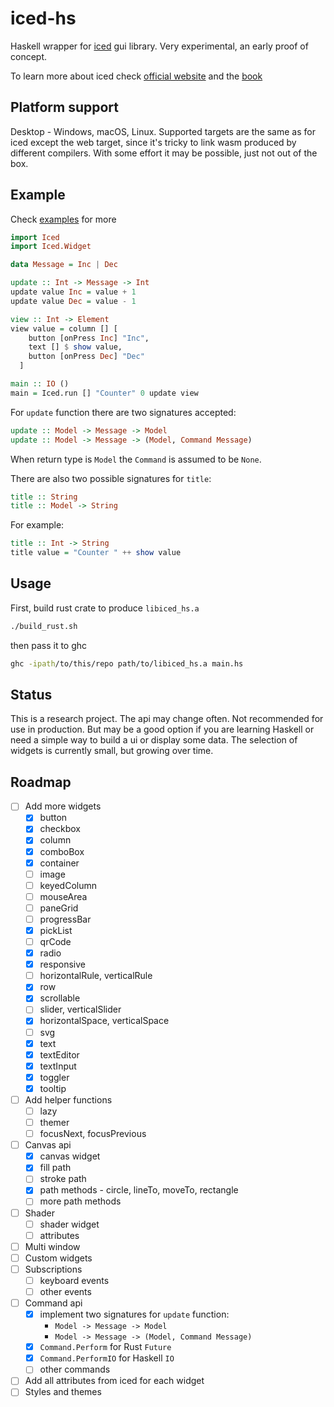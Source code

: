 # iced-hs

Haskell wrapper for [iced](https://github.com/iced-rs/iced) gui library.
Very experimental, an early proof of concept.

To learn more about iced check [official website](https://iced.rs) and the [book](https://book.iced.rs)


## Platform support

Desktop - Windows, macOS, Linux. Supported targets are the same
as for iced except the web target, since it's tricky to link
wasm produced by different compilers. With some effort it
may be possible, just not out of the box.


## Example

Check [examples](./examples) for more

```haskell
import Iced
import Iced.Widget

data Message = Inc | Dec

update :: Int -> Message -> Int
update value Inc = value + 1
update value Dec = value - 1

view :: Int -> Element
view value = column [] [
    button [onPress Inc] "Inc",
    text [] $ show value,
    button [onPress Dec] "Dec"
  ]

main :: IO ()
main = Iced.run [] "Counter" 0 update view
```

For `update` function there are two
signatures accepted:

```haskell
update :: Model -> Message -> Model
update :: Model -> Message -> (Model, Command Message)
```

When return type is `Model` the `Command`
is assumed to be `None`.

There are also two possible signatures for `title`:

```haskell
title :: String
title :: Model -> String
```

For example:

```haskell
title :: Int -> String
title value = "Counter " ++ show value
```

## Usage

First, build rust crate to produce `libiced_hs.a`

```bash
./build_rust.sh
```

then pass it to ghc

```bash
ghc -ipath/to/this/repo path/to/libiced_hs.a main.hs
```


## Status

This is a research project. The api may change often.
Not recommended for use in production. But may be a good
option if you are learning Haskell or need a simple
way to build a ui or display some data. The selection of widgets
is currently small, but growing over time.


## Roadmap

 - [ ] Add more widgets
   - [x] button
   - [x] checkbox
   - [x] column
   - [x] comboBox
   - [x] container
   - [ ] image
   - [ ] keyedColumn
   - [ ] mouseArea
   - [ ] paneGrid
   - [ ] progressBar
   - [x] pickList
   - [ ] qrCode
   - [x] radio
   - [x] responsive
   - [ ] horizontalRule, verticalRule
   - [x] row
   - [x] scrollable
   - [ ] slider, verticalSlider
   - [x] horizontalSpace, verticalSpace
   - [ ] svg
   - [x] text
   - [x] textEditor
   - [x] textInput
   - [x] toggler
   - [x] tooltip
 - [ ] Add helper functions
   - [ ] lazy
   - [ ] themer
   - [ ] focusNext, focusPrevious
 - [ ] Canvas api
   - [x] canvas widget
   - [x] fill path
   - [ ] stroke path
   - [x] path methods - circle, lineTo, moveTo, rectangle
   - [ ] more path methods
 - [ ] Shader
   - [ ] shader widget
   - [ ] attributes
 - [ ] Multi window
 - [ ] Custom widgets
 - [ ] Subscriptions
   - [ ] keyboard events
   - [ ] other events
 - [ ] Command api
   - [x] implement two signatures for `update` function:
     - `Model -> Message -> Model`
     - `Model -> Message -> (Model, Command Message)`
   - [x] `Command.Perform`   for Rust `Future`
   - [x] `Command.PerformIO` for Haskell `IO`
   - [ ] other commands
 - [ ] Add all attributes from iced for each widget
 - [ ] Styles and themes
